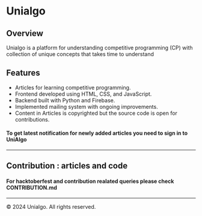 <!DOCTYPE html>
<html lang="en">
<head>
    <meta charset="UTF-8">
    <meta name="viewport" content="width=device-width, initial-scale=1.0">
</head>
<body>
    <div class="container">
        <h1>Unialgo</h1>
        <h2>Overview</h2>
        <p>Unialgo is a platform for understanding competitive programming (CP) with collection of unique concepts that takes time to understand</p>
        <h2>Features</h2>
        <ul>
            <li>Articles for learning competitive programming.</li>
            <li>Frontend developed using HTML, CSS, and JavaScript.</li>
            <li>Backend built with Python and Firebase.</li>
            <li>Implemented mailing system with ongoing improvements.</li>
            <li>Content in Articles is copyrighted but the source code is open for contributions.</li>
        </ul>
        <h4>To get latest notification for newly added articles you need to sign in to UniAlgo</h4>
        <hr>
        <h2>Contribution : articles and code</h2>
        <h4>For hacktoberfest and contribution realated queries please check  CONTRIBUTION.md</h4>
        <hr>
    <footer>
        <p>&copy; 2024 Unialgo. All rights reserved.</p>
    </footer>
</body>
</html>
